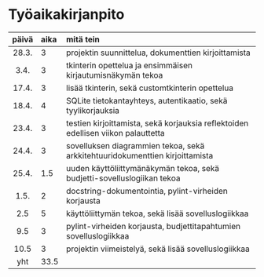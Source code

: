 # Työaikakirjanpito

| päivä | aika | mitä tein  |
| :----:|:-----| :-----|
| 28.3. | 3    | projektin suunnittelua, dokumenttien kirjoittamista |
| 3.4.  | 3    | tkinterin opettelua ja ensimmäisen kirjautumisnäkymän tekoa |
| 17.4. | 3    | lisää tkinterin, sekä customtkinterin opettelua |
| 18.4. | 4    | SQLite tietokantayhteys, autentikaatio, sekä tyylikorjauksia |
| 23.4. | 3    | testien kirjoittamista, sekä korjauksia reflektoiden edellisen viikon palauttetta  |
| 24.4. | 3    | sovelluksen diagrammien tekoa, sekä arkkitehtuuridokumenttien kirjoittamista  |
| 25.4. | 1.5  | uuden käyttöliittymänäkymän tekoa, sekä budjetti-sovelluslogiikan tekoa |
| 1.5.  | 2    | docstring-dokumentointia, pylint-virheiden korjausta |
| 2.5   | 5    | käyttöliittymän tekoa, sekä lisää sovelluslogiikkaa |
| 9.5   | 3    | pylint-virheiden korjausta, budjettitapahtumien sovelluslogiikkaa |
| 10.5  | 3    | projektin viimeistelyä, sekä lisää sovelluslogiikkaa |
| yht   | 33.5   |  | 
